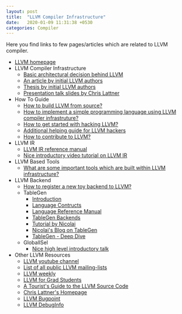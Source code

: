 ```yaml
---
layout: post
title:  "LLVM Compiler Infrastructure"
date:   2020-01-09 11:31:38 +0530
categories: Compiler
---
```


Here you find links to few pages/articles which are related to LLVM compiler.

* [LLVM homepage][11]
* LLVM Compiler Infrastructure
  * [Basic architectural decision behind LLVM][1]
  * [An article by initial LLVM authors][2]
  * [Thesis by initial LLVM authors][4]
  * [Presentation talk slides by Chris Lattner][3]
* How To Guide
  * [How to build LLVM from source?][5]
  * [How to implement a simple programming language using LLVM compiler infrastruture?][6]
  * [How to get started with hacking LLVM?][7]
  * [Additional helping guide for LLVM hackers][8]
  * [How to contribute to LLVM?][21]
* LLVM IR
  * [LLVM IR reference manual][9]
  * [Nice introductory video tutorial on LLVM IR][23]
* LLVM Based Tools
  * [What are some important tools which are built within LLVM infrastructure?][10]
* LLVM Backend
  * [How to register a new toy backend to LLVM?][20]
  * TableGen
    * [Introduction][24]
    * [Language Contructs][25]
    * [Language Reference Manual][26]
    * [TableGen Backends][30]
    * [Tutorial by Nicolai][27]
    * [Nicolai's Blog on TableGen][28]
    * [TableGen - Deep Dive][29]
  * GlobalISel
    * [Nice high level introductory talk][22]
* Other LLVM Resources
  * [LLVM youtube channel][12]
  * [List of all public LLVM mailing-lists][13]
  * [LLVM weekly][14]
  * [LLVM for Grad Students][15]
  * [A Tourist's Guide to the LLVM Source Code][16]
  * [Chris Lattner's Homepage][17]
  * [LLVM Bugpoint][18]
  * [LLVM DebugInfo][19]

[1]: http://www.aosabook.org/en/llvm.html
[2]: /files/LLVM/2004-01-30-CGO-LLVM.pdf
[3]: /files/LLVM/2008-10-04-ACAT-LLVM-Intro.pdf
[4]: /files/LLVM/2002-12-LattnerMSThesis.pdf
[5]: https://llvm.org/docs/GettingStarted.html
[6]: https://llvm.org/docs/tutorial/index.html
[7]: https://llvm.org/docs/ProgrammersManual.html
[8]: https://llvm.org/docs/UserGuides.html
[9]: https://llvm.org/docs/Reference.html
[10]: https://llvm.org/docs/CommandGuide/index.html
[11]: https://llvm.org/
[12]: https://www.youtube.com/channel/UCv2_41bSAa5Y_8BacJUZfjQ/feed
[13]: http://lists.llvm.org/mailman/listinfo
[14]: http://llvmweekly.org/
[15]: https://www.cs.cornell.edu/~asampson/blog/llvm.html
[16]: https://blog.regehr.org/archives/1453
[17]: http://www.nondot.org/sabre/
[18]: http://logan.tw/posts/2014/11/26/llvm-bugpoint/
[19]: https://wiki.aalto.fi/display/t1065450/LLVM+DebugInfo
[20]: https://github.com/llvm/llvm-project/pull/94
[21]: https://llvm.org/docs/GettingInvolved.html
[22]: https://www.youtube.com/watch?v=d6dF6E4BPeU
[23]: https://www.youtube.com/watch?v=m8G_S5LwlTo
[24]: https://llvm.org/docs/TableGen/
[25]: https://llvm.org/docs/TableGen/LangIntro.html
[26]: https://llvm.org/docs/TableGen/LangRef.html
[27]: https://www.youtube.com/watch?v=45gmF77JFBY
[28]: http://nhaehnle.blogspot.com/2018/02/tablegen-1-what-has-tablegen-ever-done.html
[29]: /files/LLVM/tablegen-deepdive.pdf
[30]: https://llvm.org/docs/TableGen/BackEnds.html
